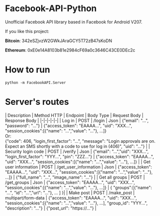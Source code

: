 # Facebook-API-Python

Unofficial Facebook API library based in Facebook for Android V207.

If you like this project:  

**Bitcoin**: 342eSZjvzW2GWkJAraGCY5T72zB47sKoDN

**Ethereum**: 0xE0e14A8103b81e2984cF69a0c3646C43CE0DEc2c

# How to run

```
python -m FacebookAPI.Server
```

# Server's routes

| Description | Method HTTP | Endpoint | Body Type | Request Body | Response Body | 
|-|-|-|-|-|
| Log in | POST | /login | Json | {"email": "...", "password": "..."} | {"access_token": "EAAAA...", "uid": "XXX...", "session_cookies":[{"name": "...","value": "..."}, ...]} <br> Or: <br> {"code": 406, "login_first_factor": "...", "message": "Login approvals are on. Expect an SMS shortly with a code to use for log in (406)", "uid": "..."} |
| Security login code | POST | /verify | Json | {"email": "...","uid": "XXX...", "login_first_factor": "YYY...", "pin": "ZZZ..."} | {"access_token": "EAAAA...", "uid": "XXX...", "session_cookies":[{"name": "...","value": "..."}, ...]} | 
| Get user information | POST | /get_user_information | Json | {"access_token": "EAAAA...", "uid": "XXX...", "session_cookies":[{"name": "...","value": "..."}, ...]} | {"full_name": "...", "image_name": "..."} |
| Get all groups | POST | /get_groups | Json | {"access_token": "EAAAA...", "uid": "XXX...", "session_cookies":[{"name": "...","value": "..."}, ...]} | { "groups":[{"name": "...", "id": "...","url": "..."}, ... ] }|
| Make post | POST | /make_post | multipart/form-data | {"access_token": "EAAAA...", "uid": "XXX...", "session_cookies":[{"name": "...","value": "..."}, ...], "group_id": "YYY...", "description": "..."} | {"post_url": "https://..."} |